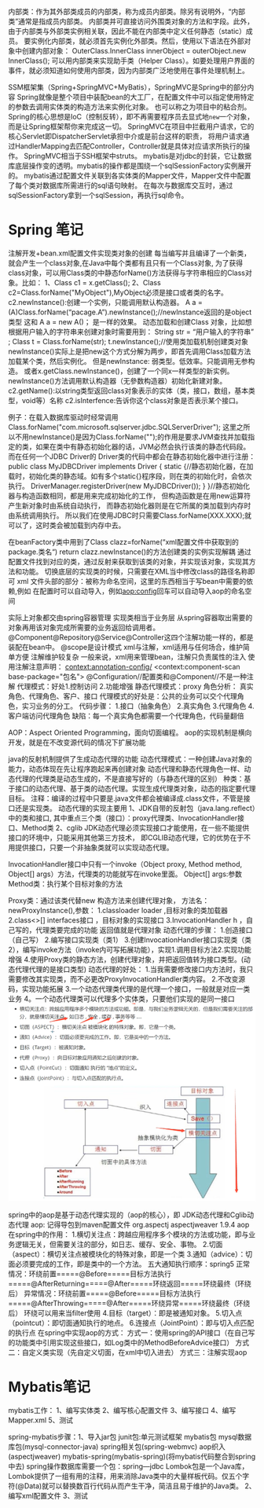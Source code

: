 内部类：作为其外部类成员的内部类，称为成员内部类。除另有说明外，“内部类”通常是指成员内部类。
内部类并可直接访问外围类对象的方法和字段。此外，由于内部类与外部类实例相关联，因此不能在内部类中定义任何静态（static）成员。
要实例化内部类，就必须首先实例化外部类。然后，使用以下语法在外部对象中创建内部对象：
OuterClass.InnerClass innerObject = outerObject.new InnerClass();
可以用内部类来实现助手类（Helper Class）。如要处理用户界面的事件，就必须知道如何使用内部类，因为内部类广泛地使用在事件处理机制上。

SSM框架集（Spring+SpringMVC+MyBatis），SpringMVC是Spring中的部分内容
Spring就像是整个项目中装配bean的大工厂，在配置文件中可以指定使用特定的参数去调用实体类的构造方法来实例化对象。 也可以称之为项目中的粘合剂。
Spring的核心思想是IoC（控制反转），即不再需要程序员去显式地`new`一个对象，而是让Spring框架帮你来完成这一切。
SpringMVC在项目中拦截用户请求，它的核心Servlet即DispatcherServlet承担中介或是前台这样的职责，
将用户请求通过HandlerMapping去匹配Controller，Controller就是具体对应请求所执行的操作。
SpringMVC相当于SSH框架中struts。
mybatis是对jdbc的封装，它让数据库底层操作变的透明。mybatis的操作都是围绕一个sqlSessionFactory实例展开的。
mybatis通过配置文件关联到各实体类的Mapper文件，Mapper文件中配置了每个类对数据库所需进行的sql语句映射。
在每次与数据库交互时，通过sqlSessionFactory拿到一个sqlSession，再执行sql命令。

<h1 >Spring 笔记</h1>
注解开发+bean.xml配置文件实现类对象的创建
<bean id="xxx" class="xxxxxxxx"/>
每当编写并且编译了一个新类，就会产生一个class对象,在Java中每个类都有且只有一个Class对象,
为了获得class对象，可以用Class类的中静态forName()方法获得与字符串相应的Class对象。比如：
1、Class c1 = x.getClass();
2、Class c2=Class.forName("MyObject"),MyObject必须是接口或者类的名字。
    c2.newInstance():创建一个实例，只能调用默认构造器。
        A a = (A)Class.forName(“pacage.A”).newInstance();//newInstance返回的是object类型
        这和 A a = new A()； 是一样的效果。
        动态加载和创建Class 对象，比如想根据用户输入的字符串来创建对象时需要用到：
        String str = “用户输入的字符串” ;
        Class t = Class.forName(str);
        t.newInstance();//使用类加载机制创建类对象
        newInstance()实际上是把new这个方式分解为两步，即首先调用Class加载方法加载某个类，然后实例化。
        但是newInstance: 弱类型。低效率。只能调用无参构造。
    或者x.getClass.newInstance()，创建了一个同x一样类型的新实例。newInstance()方法调用默认构造器（无參数构造器）初始化新建对象。
    c2.getName():以string类型返回class对象表示的实体（类，接口，数组，基本类型，void等）名称
    c2.isInterfence:告诉你这个class对象是否表示某个接口。

例子：在载入数据库驱动时经常调用Class.forName("com.microsoft.sqlserver.jdbc.SQLServerDriver");
这里之所以不用newInstance()是因为Class.forName("");的作用是要求JVM查找并加载指定的类，如果在类中有静态初始化器的话，JVM必然会执行该类的静态代码段。
而在任何一个JDBC Driver的 Driver类的代码中都会在静态初始化器中进行注册：
public class MyJDBCDriver implements Driver {
static {//静态初始化器，在加载时，初始化类的静态域。如有多个static{}程序段，则在类的初始化时，会依次执行。
DriverManager.registerDriver(new MyJDBCDriver());
}
}//静态初始化器与构造函数相同，都是用来完成初始化的工作，
但构造函数是在用new运算符产生新对象时由系统自动执行，
而静态初始化器则是在它所属的类加载到内存时由系统调用执行。
所以我们在使用JDBC时只需要Class.forName(XXX.XXX);就可以了，这时类会被加载到内存中去。

在beanFactory类中用到了Class clazz=forName(“xml配置文件中获取到的package.类名“)
                return clazz.newInstance()的方法创建类的实例实现解耦
通过配置文件找到对应的类，通过反射来获取到该类的对象，并实现该对象，实现其方法和功能。
切换底层的实现类的时候，只需要在XML当中修改class的路径名称即可
xml 文件头部的部分：被称为命名空间，这里的东西相当于写bean中需要的依赖,例如
<beans xmlns="http://www.springframework.org/schema/beans"
xmlns:xsi="http://www.w3.org/2001/XMLSchema-instance"
xmlns:context="http://www.springframework.org/schema/context"
xmlns:p="http://www.springframework.org/schema/aop"
xmlns:c="http://www.springframework.org/schema/c"
xmlns:aop="http://www.springframework.org/schema/aop"
xsi:schemaLocation="http://www.springframework.org/schema/beans
https://www.springframework.org/schema/beans/spring-beans.xsd
http://www.springframework.org/schema/context
https://www.springframework.org/schema/context/spring-context.xsd
http://www.springframework.org/schema/aop
https://www.springframework.org/schema/aop/spring-aop.xsd ">
在配置时可以自动导入，例如<aop:config>回车可以自动导入aop的命名空间

实际上对象都交由spring容器管理 实现类相当于业务层 从spring容器取出需要的对象再用该对象完成所需要的业务返回给调用者。
@Component\@Repository\@Service\@Controller这四个注解功能一样的，都是装配在bean中。
@scope是设计模式
xml与注解，xml适用与任何场合，维护简单方便
注解维护较复杂
一般来说，xml用来管理bean，注解只负责属性的注入
使用注解注意声明：
<context:annotation-config/>
<context:component-scan base-package="包名">
@Configuration//配置类和@Component//不是一种注解
代理模式：好处1.控制访问 2.功能增强
静态代理模式：proxy
    角色分析：
    真实角色、代理角色、客户、接口
    代理模式的好处是：公共的业务可以交个代理角色，实习业务的分工。
代码步骤：
1.接口（抽象角色）
2.真实角色
3.代理角色
4.客户端访问代理角色
缺陷：每一个真实角色都需要一个代理角色，代码量翻倍

AOP：Aspect Oriented Programming，面向切面编程。
aop的实现机制是横向开发，就是在不改变源代码的情况下扩展功能

java的反射机制提供了生成动态代理的功能
动态代理模式：一种创建Java对象的能力，动态体现在先让程序跑起来再创建对象
动态代理和静态代理角色一样、动态代理的代理类是动态生成的，不是直接写好的（与静态代理的区别）
种类：基于接口的动态代理、基于类的动态代理。实现生成代理类对象，动态的指定要代理目标。
注释：编译的过程中只要是.java文件都会被编译成.class文件，不管是接口还是实现类。
动态代理的实现主要用
1、JDK自带的反射包（java.lang.reflect）中的类和接口,
    其中重点三个类（接口）：proxy代理类、InvocationHandler接口、Method类
2、cglib
JDK动态代理必须实现接口才能使用，在一些不能提供接口的环境中，只能采用其他第三方技术，
即CGLIB动态代理，它的优势在于不用提供接口，只要一个非抽象类就可以实现动态代理。

InvocationHandler接口中只有一个invoke（Object proxy, Method method, Object[] args）方法，代理类的功能就写在invoke里面。
Object[] args:参数
Method类：执行某个目标对象的方法

Proxy类：通过该类代替new 构造方法来创建代理对象，
方法名：newProxyInstance(),参数：
1.classloader loader ,目标对象的类加载器
2.class<>[] interfaces接口 ，目标对象的实现接口
3.InvocationHandler h ，自己写的，代理类要完成的功能
返回值就是代理对象
动态代理的步骤：
1.创造接口（自己写）
2.编写接口实现类（类1）
3.创建InvocationHandler接口实现类（类2），编写invoke方法（invoke内可写拓展功能），实现1.调用目标方法2.实现功能增强
4.使用Proxy类的静态方法，创建代理对象，并把返回值转为接口类型。(动态代理代理的是接口类型)
动态代理的好处：
1.当我需要修改接口内方法时，我只需要修改其实现类，而不必更改ProxyInvocationHandler类内容。
2.不改变源码，实现功能拓展
3.一个动态代理类代理的是代理一个接口，一般就是对应一类业务
4。一个动态代理类可以代理多个实体类，只要他们实现的是同一接口
![img.png](img.png)

spring中的aop是基于动态代理实现的（aop的核心），即 JDK动态代理和Cglib动态代理
aop:
记得导包到maven配置文件
<dependencies>
<dependency>
<groupId>org.aspectj</groupId>
<artifactId>aspectjweaver</artifactId>
<version>1.9.4</version>
</dependency>
</dependencies>
aop在spring中的作用：
1.横切关注点：跨越应用程序多个模块的方法或功能，即与业务逻辑无关，但需要关注的部分，如日志、缓存、安全、事物。
2.切面（aspect）：横切关注点被模块化的特殊对象，即是一个类
3.通知（advice）：切面必须要完成的工作，即是类中的一个方法。
五大通知执行顺序：spring5
正常情况：环绕前置=====@Before=====目标方法执行=====@AfterReturning=====@After=====环绕返回=====环绕最终（环绕后）
异常情况：环绕前置=====@Before=====目标方法执行=====@AfterThrowing=====@After=====环绕异常=====环绕最终（环绕后）
环绕可以用来当filter使用
4.目标（target）：即是被通知对象。
5.切入点（pointcut）：即切面通知执行的地点。
6.连接点（JointPoint）：即与切入点匹配的执行点
在spring中实现aop的方式：
方式一：使用spring的API接口（在自己写的功能类中引用实现这些接口，如Log类中的MethodBeforeAdvice接口）
方式二：自定义类实现（先自定义切面，在xml中切入进去）
方式三：注解实现aop

<h1>Mybatis笔记</h1>
mybatis工作：
1、编写实体类
2、编写核心配置文件
3、编写接口
4、编写Mapper.xml
5、测试

spring-mybatis步骤：1、导入jar包
junit包:单元测试框架
mybatis包
mysql数据库包(mysql-connector-java)
spring相关包(spring-webmvc)
aop织入(aspectjweaver)
mybatis-spring(mybatis-spring)(将mybatis代码整合到spring中去)
spring操作数据库需要一个包：spring—jdbc
Lombok包是一个Java库，Lombok提供了一组有用的注释，用来消除Java类中的大量样板代码。仅五个字符(@Data)就可以替换数百行代码从而产生干净，简洁且易于维护的Java类。
2、编写xml配置文件
3、测试